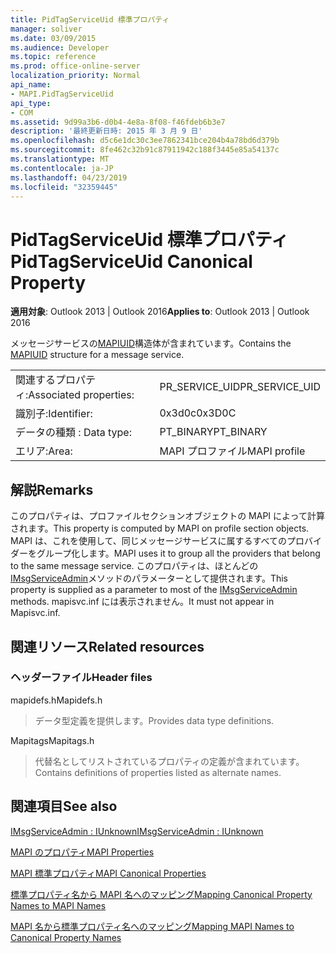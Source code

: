 ```yaml
---
title: PidTagServiceUid 標準プロパティ
manager: soliver
ms.date: 03/09/2015
ms.audience: Developer
ms.topic: reference
ms.prod: office-online-server
localization_priority: Normal
api_name:
- MAPI.PidTagServiceUid
api_type:
- COM
ms.assetid: 9d99a3b6-d0b4-4e8a-8f08-f46fdeb6b3e7
description: '最終更新日時: 2015 年 3 月 9 日'
ms.openlocfilehash: d5c6e1dc30c3ee7862341bce204b4a78bd6d379b
ms.sourcegitcommit: 8fe462c32b91c87911942c188f3445e85a54137c
ms.translationtype: MT
ms.contentlocale: ja-JP
ms.lasthandoff: 04/23/2019
ms.locfileid: "32359445"
---
```

# <a name="pidtagserviceuid-canonical-property"></a><span data-ttu-id="bb534-103">PidTagServiceUid 標準プロパティ</span><span class="sxs-lookup"><span data-stu-id="bb534-103">PidTagServiceUid Canonical Property</span></span>

  
  
<span data-ttu-id="bb534-104">**適用対象**: Outlook 2013 | Outlook 2016</span><span class="sxs-lookup"><span data-stu-id="bb534-104">**Applies to**: Outlook 2013 | Outlook 2016</span></span> 
  
<span data-ttu-id="bb534-105">メッセージサービスの[MAPIUID](mapiuid.md)構造体が含まれています。</span><span class="sxs-lookup"><span data-stu-id="bb534-105">Contains the [MAPIUID](mapiuid.md) structure for a message service.</span></span> 
  
|||
|:-----|:-----|
|<span data-ttu-id="bb534-106">関連するプロパティ:</span><span class="sxs-lookup"><span data-stu-id="bb534-106">Associated properties:</span></span>  <br/> |<span data-ttu-id="bb534-107">PR_SERVICE_UID</span><span class="sxs-lookup"><span data-stu-id="bb534-107">PR_SERVICE_UID</span></span>  <br/> |
|<span data-ttu-id="bb534-108">識別子:</span><span class="sxs-lookup"><span data-stu-id="bb534-108">Identifier:</span></span>  <br/> |<span data-ttu-id="bb534-109">0x3d0c</span><span class="sxs-lookup"><span data-stu-id="bb534-109">0x3D0C</span></span>  <br/> |
|<span data-ttu-id="bb534-110">データの種類 : </span><span class="sxs-lookup"><span data-stu-id="bb534-110">Data type:</span></span>  <br/> |<span data-ttu-id="bb534-111">PT_BINARY</span><span class="sxs-lookup"><span data-stu-id="bb534-111">PT_BINARY</span></span>  <br/> |
|<span data-ttu-id="bb534-112">エリア:</span><span class="sxs-lookup"><span data-stu-id="bb534-112">Area:</span></span>  <br/> |<span data-ttu-id="bb534-113">MAPI プロファイル</span><span class="sxs-lookup"><span data-stu-id="bb534-113">MAPI profile</span></span>  <br/> |
   
## <a name="remarks"></a><span data-ttu-id="bb534-114">解説</span><span class="sxs-lookup"><span data-stu-id="bb534-114">Remarks</span></span>

<span data-ttu-id="bb534-115">このプロパティは、プロファイルセクションオブジェクトの MAPI によって計算されます。</span><span class="sxs-lookup"><span data-stu-id="bb534-115">This property is computed by MAPI on profile section objects.</span></span> <span data-ttu-id="bb534-116">MAPI は、これを使用して、同じメッセージサービスに属するすべてのプロバイダーをグループ化します。</span><span class="sxs-lookup"><span data-stu-id="bb534-116">MAPI uses it to group all the providers that belong to the same message service.</span></span> <span data-ttu-id="bb534-117">このプロパティは、ほとんどの[IMsgServiceAdmin](imsgserviceadminiunknown.md)メソッドのパラメーターとして提供されます。</span><span class="sxs-lookup"><span data-stu-id="bb534-117">This property is supplied as a parameter to most of the [IMsgServiceAdmin](imsgserviceadminiunknown.md) methods.</span></span> <span data-ttu-id="bb534-118">mapisvc.inf には表示されません。</span><span class="sxs-lookup"><span data-stu-id="bb534-118">It must not appear in Mapisvc.inf.</span></span> 
  
## <a name="related-resources"></a><span data-ttu-id="bb534-119">関連リソース</span><span class="sxs-lookup"><span data-stu-id="bb534-119">Related resources</span></span>

### <a name="header-files"></a><span data-ttu-id="bb534-120">ヘッダーファイル</span><span class="sxs-lookup"><span data-stu-id="bb534-120">Header files</span></span>

<span data-ttu-id="bb534-121">mapidefs.h</span><span class="sxs-lookup"><span data-stu-id="bb534-121">Mapidefs.h</span></span>
  
> <span data-ttu-id="bb534-122">データ型定義を提供します。</span><span class="sxs-lookup"><span data-stu-id="bb534-122">Provides data type definitions.</span></span>
    
<span data-ttu-id="bb534-123">Mapitags</span><span class="sxs-lookup"><span data-stu-id="bb534-123">Mapitags.h</span></span>
  
> <span data-ttu-id="bb534-124">代替名としてリストされているプロパティの定義が含まれています。</span><span class="sxs-lookup"><span data-stu-id="bb534-124">Contains definitions of properties listed as alternate names.</span></span>
    
## <a name="see-also"></a><span data-ttu-id="bb534-125">関連項目</span><span class="sxs-lookup"><span data-stu-id="bb534-125">See also</span></span>



[<span data-ttu-id="bb534-126">IMsgServiceAdmin : IUnknown</span><span class="sxs-lookup"><span data-stu-id="bb534-126">IMsgServiceAdmin : IUnknown</span></span>](imsgserviceadminiunknown.md)


[<span data-ttu-id="bb534-127">MAPI のプロパティ</span><span class="sxs-lookup"><span data-stu-id="bb534-127">MAPI Properties</span></span>](mapi-properties.md)
  
[<span data-ttu-id="bb534-128">MAPI 標準プロパティ</span><span class="sxs-lookup"><span data-stu-id="bb534-128">MAPI Canonical Properties</span></span>](mapi-canonical-properties.md)
  
[<span data-ttu-id="bb534-129">標準プロパティ名から MAPI 名へのマッピング</span><span class="sxs-lookup"><span data-stu-id="bb534-129">Mapping Canonical Property Names to MAPI Names</span></span>](mapping-canonical-property-names-to-mapi-names.md)
  
[<span data-ttu-id="bb534-130">MAPI 名から標準プロパティ名へのマッピング</span><span class="sxs-lookup"><span data-stu-id="bb534-130">Mapping MAPI Names to Canonical Property Names</span></span>](mapping-mapi-names-to-canonical-property-names.md)

